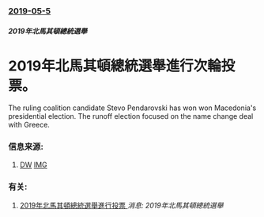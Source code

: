 ### [2019-05-5](/news/2019/05/5/index.md)

##### 2019年北馬其頓總統選舉
# 2019年北馬其頓總統選舉進行次輪投票。 

The ruling coalition candidate Stevo Pendarovski has won won Macedonia's presidential election. The runoff election focused on the name change deal with Greece. 


### 信息来源:

1. [DW](https://www.dw.com/en/north-macedonia-votes-in-polarized-presidential-runoff/a-48605685) [IMG](https://www.dw.com/image/48608973_304.jpg)

### 有关:

1. [2019年北馬其頓總統選舉進行投票 ](/zh/news/2019/04/21/2019年北馬其頓總統選舉進行投票.md) _消息: 2019年北馬其頓總統選舉_
